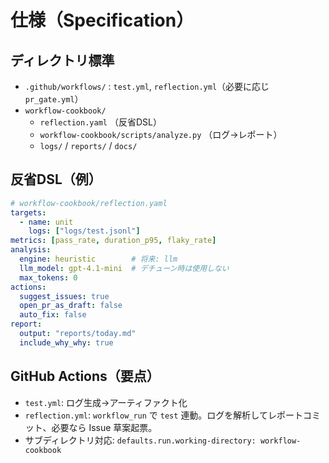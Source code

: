 # 仕様（Specification）

## ディレクトリ標準
- `.github/workflows/` : `test.yml`, `reflection.yml`（必要に応じ `pr_gate.yml`）
- `workflow-cookbook/`
  - `reflection.yaml` （反省DSL）
  - `workflow-cookbook/scripts/analyze.py` （ログ→レポート）
  - `logs/` / `reports/` / `docs/`

## 反省DSL（例）
```yaml
# workflow-cookbook/reflection.yaml
targets:
  - name: unit
    logs: ["logs/test.jsonl"]
metrics: [pass_rate, duration_p95, flaky_rate]
analysis:
  engine: heuristic        # 将来: llm
  llm_model: gpt-4.1-mini  # デチューン時は使用しない
  max_tokens: 0
actions:
  suggest_issues: true
  open_pr_as_draft: false
  auto_fix: false
report:
  output: "reports/today.md"
  include_why_why: true
```

## GitHub Actions（要点）
- `test.yml`: ログ生成→アーティファクト化
- `reflection.yml`: `workflow_run` で `test` 連動。ログを解析してレポートコミット、必要なら Issue 草案起票。
- サブディレクトリ対応: `defaults.run.working-directory: workflow-cookbook`
